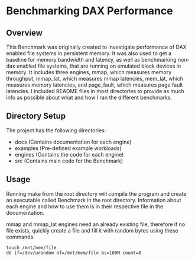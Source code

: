 # Benchmarking DAX Performance

## Overview

This Benchmark was originally created to investigate performance of DAX enabled file systems in persistent memory. It was also used to get a baseline for memory bandwidth and latency, as well as benchmarking non-dax enabled file systems, that are running on emulated block devices in memory. It includes three engines, mmap, which measures memory throughput, mmap_lat, which measures mmap latencies, mem_lat, which measures memory latencies, and page_fault, which measures page fault latencies. I included README files in most directories to provide as much info as possible about what and how I ran the different benchmarks.

## Directory Setup

The project has the following directories:

* docs (Contains documentation for each engine)
* examples (Pre-defined example workloads)
* engines (Contains the code for each engine)
* src (Contains main code for the Benchmark)

## Usage

Running make from the root directory will compile the program and create an executable called Benchmark in the root directory. Information about each engine and how to use them is in their respective file in the documentation.

mmap and mmap_lat engines need an already existing file, therefore if no file exists, quickly create a file and fill it with random bytes using these commands:

```shell
touch /mnt/mem/file
dd if=/dev/urandom of=/mnt/mem/file bs=100M count=8
```
